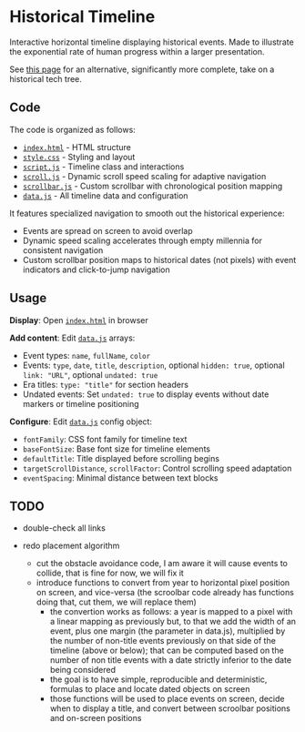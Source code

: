 # Historical Timeline

Interactive horizontal timeline displaying historical events.
Made to illustrate the exponential rate of human progress within a larger presentation.

See [this page](https://www.historicaltechtree.com/) for an alternative, significantly more complete, take on a historical tech tree.

## Code

The code is organized as follows:
- [`index.html`](index.html) - HTML structure
- [`style.css`](style.css) - Styling and layout  
- [`script.js`](script.js) - Timeline class and interactions
- [`scroll.js`](scroll.js) - Dynamic scroll speed scaling for adaptive navigation
- [`scrollbar.js`](scrollbar.js) - Custom scrollbar with chronological position mapping
- [`data.js`](data.js) - All timeline data and configuration

It features specialized navigation to smooth out the historical experience:
- Events are spread on screen to avoid overlap
- Dynamic speed scaling accelerates through empty millennia for consistent navigation
- Custom scrollbar position maps to historical dates (not pixels) with event indicators and click-to-jump navigation

## Usage

**Display**: Open [`index.html`](index.html) in browser

**Add content**: Edit [`data.js`](data.js) arrays:
- Event types: `name`, `fullName`, `color`
- Events: `type`, `date`, `title`, `description`, optional `hidden: true`, optional `link: "URL"`, optional `undated: true`
- Era titles: `type: "title"` for section headers
- Undated events: Set `undated: true` to display events without date markers or timeline positioning

**Configure**: Edit [`data.js`](data.js) config object:
- `fontFamily`: CSS font family for timeline text
- `baseFontSize`: Base font size for timeline elements
- `defaultTitle`: Title displayed before scrolling begins
- `targetScrollDistance`, `scrollFactor`: Control scrolling speed adaptation
- `eventSpacing`: Minimal distance between text blocks

## TODO

* double-check all links

* redo placement algorithm
  * cut the obstacle avoidance code, I am aware it will cause events to collide, that is fine for now, we will fix it
  * introduce functions to convert from year to horizontal pixel position on screen, and vice-versa (the scroolbar code already has functions doing that, cut them, we will replace them)
    * the convertion works as follows:
      a year is mapped to a pixel with a linear mapping as previously
      but, to that we add the width of an event, plus one margin (the parameter in data.js), multiplied by the number of non-title events previously on that side of the timeline (above or below); that can be computed based on the number of non title events with a date strictly inferior to the date being considered
    * the goal is to have simple, reproducible and deterministic, formulas to place and locate dated objects on screen
    * those functions will be used to place events on screen, decide when to display a title, and convert between scroolbar positions and on-screen positions